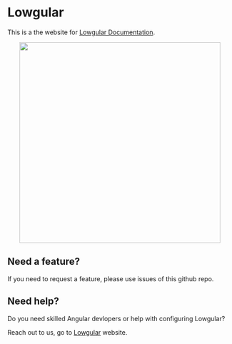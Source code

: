 # Lowgular

This is a the website for [Lowgular Documentation](https://lowgular.github.io/extension-documentation).

<p style="text-align: center;"><img src="https://avatars.githubusercontent.com/u/109138416" width="450"></p>

## Need a feature?

If you need to request a feature, please use issues of this github repo.

## Need help?

Do you need skilled Angular devlopers or help with configuring Lowgular?

Reach out to us, go to [Lowgular](https://www.lowgular.io) website.
